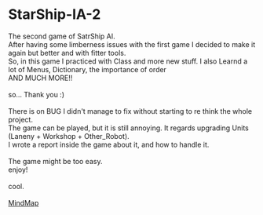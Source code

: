 # StarShip-IA-2
The second game of SatrShip AI.<br>
After having some limberness issues with the first game I decided to make it again but better and with fitter tools.<br>
So, in this game I practiced with Class and more new stuff. I also Learnd a lot of Menus, Dictionary, the importance of order<br>
AND MUCH MORE!!<br>
<br>
so... Thank you :)<br>
<br>
There is on BUG I didn't manage to fix without starting to re think the whole project.<br>
The game can be played, but it is still annoying. It regards upgrading Units (Laneny + Workshop + Other_Robot).<br>
I wrote a report inside the game about it, and how to handle it.<br>
<br>
The game might be too easy.<br>
enjoy!<br>
<br>
cool.<br>
<br>
<a href="https://drive.google.com/file/d/0B3YosuAAWUh5YWFZc1BjcHB0S1E/view?usp=sharing" target="_blank"> MindMap </a>
